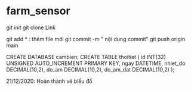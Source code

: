 # farm_sensor
<!-- clone code from github -->
git init
git clone Link

<!-- push code on github -->
git add * : thêm file mới
git commit -m " nội dung commit"
git push origin main

<!-- creat name DB, table -->
CREATE DATABASE cambien;
CREATE TABLE thoitiet (
    id INT(32) UNSIGNED AUTO_INCREMENT PRIMARY KEY, 
    ngay DATETIME,
    nhiet_do DECIMAL(10,2),
    do_am DECIMAL(10,2),
    do_am_dat DECIMAL(10,2)
    );

21/12/2020: Hoàn thành vẽ biểu đồ